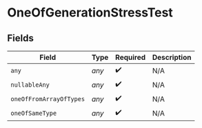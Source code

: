 # OneOfGenerationStressTest


## Fields

| Field                   | Type                    | Required                | Description             |
| ----------------------- | ----------------------- | ----------------------- | ----------------------- |
| `any`                   | *any*                   | :heavy_check_mark:      | N/A                     |
| `nullableAny`           | *any*                   | :heavy_check_mark:      | N/A                     |
| `oneOfFromArrayOfTypes` | *any*                   | :heavy_check_mark:      | N/A                     |
| `oneOfSameType`         | *any*                   | :heavy_check_mark:      | N/A                     |